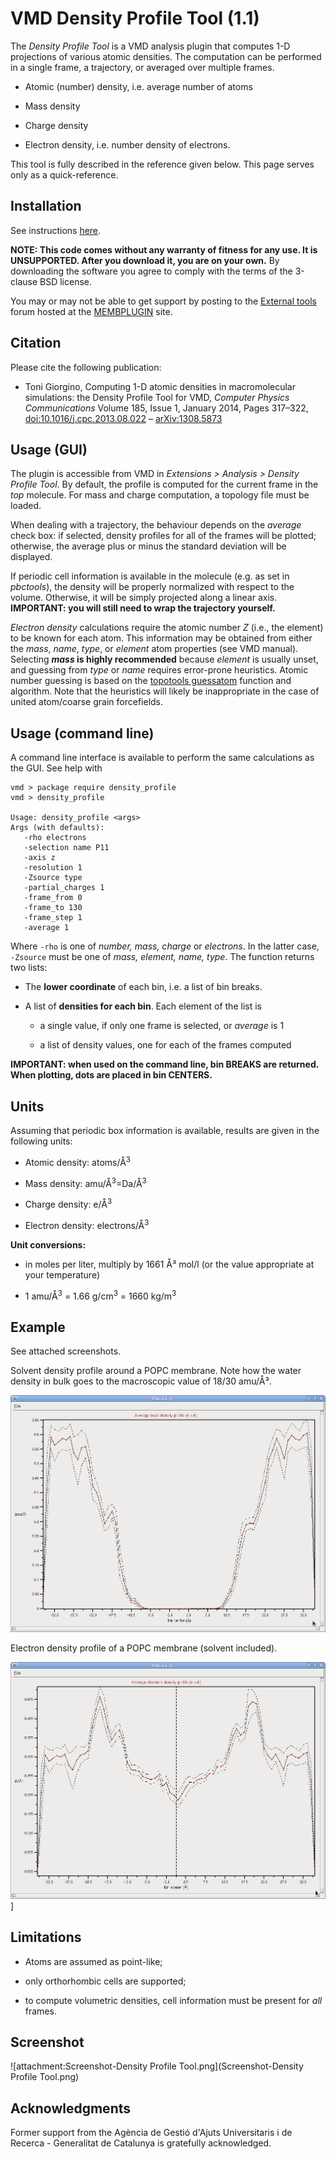 VMD Density Profile Tool (1.1)
==============================


The *Density Profile Tool* is a VMD analysis plugin that computes 1-D projections of various atomic densities. The computation can be performed in a single frame, a trajectory, or averaged over multiple frames.

-   Atomic (number) density, i.e. average number of atoms

-   Mass density

-   Charge density

-   Electron density, i.e. number density of electrons.

This tool is fully described in the reference given below. This page serves only as a quick-reference.





Installation
----------------------------------------

See instructions [here](https://gist.github.com/tonigi/a9cfaf7642a7fbc13293).


**NOTE: This code comes without any warranty of fitness for any use. It is UNSUPPORTED. After you download it, you are on your own.** By downloading the software you agree to comply with the terms of the
3-clause BSD license.
 

You may or may not be able to get support by posting to the [External tools](https://sourceforge.net/p/membplugin/discussion/external_tools/) forum hosted at the [MEMBPLUGIN](http://membplugin.sourceforge.net) site.



Citation
--------

Please cite the following publication:

-   Toni Giorgino, Computing 1-D atomic densities in macromolecular simulations: the Density Profile Tool for VMD, *Computer Physics Communications* Volume 185, Issue 1, January 2014, Pages 317–322, [doi:10.1016/j.cpc.2013.08.022](http://dx.doi.org/10.1016/j.cpc.2013.08.022) – [arXiv:1308.5873](http://arxiv.org/abs/1308.5873)

Usage (GUI)
-----------

The plugin is accessible from VMD in *Extensions \> Analysis \> Density Profile Tool*. By default, the profile is computed for the current frame in the *top* molecule. For mass and charge computation, a topology file must be loaded.

When dealing with a trajectory, the behaviour depends on the *average* check box: if selected, density profiles for all of the frames will be plotted; otherwise, the average plus or minus the standard deviation will be displayed.

If periodic cell information is available in the molecule (e.g. as set in *pbctools*), the density will be properly normalized with respect to the volume. Otherwise, it will be simply projected along a linear axis. **IMPORTANT: you will still need to wrap the trajectory yourself.**

*Electron density* calculations require the atomic number *Z* (i.e., the element) to be known for each atom. This information may be obtained from either the *mass*, *name*, *type*, or *element* atom properties (see VMD manual). Selecting ***mass* is highly recommended** because *element* is usually unset, and guessing from *type* or *name* requires error-prone heuristics. Atomic number guessing is based on the [topotools guessatom](http://www.ks.uiuc.edu/Research/vmd/plugins/topotools/#TOC-guessatom-property-from-) function and algorithm. Note that the heuristics will likely be inappropriate in the case of united atom/coarse grain forcefields.

Usage (command line)
--------------------

A command line interface is available to perform the same calculations as the GUI. See help with

    vmd > package require density_profile
    vmd > density_profile

    Usage: density_profile <args>
    Args (with defaults):
       -rho electrons
       -selection name P11
       -axis z
       -resolution 1
       -Zsource type
       -partial_charges 1
       -frame_from 0
       -frame_to 130
       -frame_step 1
       -average 1

Where `-rho` is one of *number, mass, charge* or *electrons*. In the latter case, `-Zsource` must be one of *mass, element, name, type*. The function returns two lists:

-   The **lower coordinate** of each bin, i.e. a list of bin breaks.

-   A list of **densities for each bin**. Each element of the list is

    -   a single value, if only one frame is selected, or *average* is 1

    -   a list of density values, one for each of the frames computed

**IMPORTANT: when used on the command line, bin BREAKS are returned. When plotting, dots are placed in bin CENTERS.**

Units
-----

Assuming that periodic box information is available, results are given in the following units:

-   Atomic density: atoms/Å<sup>3</sup>

-   Mass density: amu/Å<sup>3</sup>=Da/Å<sup>3</sup>

-   Charge density: e/Å<sup>3</sup>

-   Electron density: electrons/Å<sup>3</sup>

**Unit conversions:**

-   in moles per liter, multiply by 1661 Å³ mol/l (or the value appropriate at your temperature)

-   1 amu/Å<sup>3</sup> = 1.66 g/cm<sup>3</sup> = 1660 kg/m<sup>3</sup>



Example
-------

See attached screenshots. 

Solvent density profile around a POPC membrane. Note how the water density in bulk goes to the macroscopic value of 18/30 amu/Å³.

![attachment:POPC-waters-mass-density-profile.png](POPC-waters-mass-density-profile.png)


Electron density profile of a POPC membrane (solvent included).

![attachment:POPC-e-density-profile.png](POPC-e-density-profile.png)]



Limitations
-----------

-   Atoms are assumed as point-like;

-   only orthorhombic cells are supported;

-   to compute volumetric densities, cell information must be present for *all* frames.



Screenshot
----------

![attachment:Screenshot-Density Profile Tool.png](Screenshot-Density Profile Tool.png)

Acknowledgments
---------------

Former support from the Agència de Gestió d'Ajuts Universitaris i de Recerca - Generalitat de Catalunya is gratefully acknowledged.

